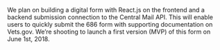 We plan on building a digital form with React.js on the frontend and a backend submission connection to the Central Mail API. 
This will enable users to quickly submit the 686 form with supporting documentation on Vets.gov. 
We’re shooting to launch a first version (MVP) of this form on June 1st, 2018.
